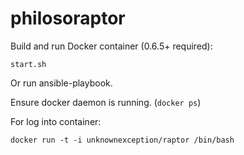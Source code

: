 philosoraptor
=============

Build and run Docker container (0.6.5+ required):
````
start.sh
````
Or run ansible-playbook.

Ensure docker daemon is running. (`docker ps`)

For log into container:
````
docker run -t -i unknownexception/raptor /bin/bash
````